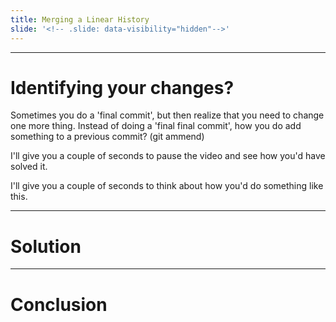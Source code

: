 ```yaml
---
title: Merging a Linear History
slide: '<!-- .slide: data-visibility="hidden"-->'
---
```


<!-- .slide: data-state="layout-title" class="bg-dark"-->

---

# Identifying your changes?

> >

Sometimes you do a 'final commit', but then realize that you need to change one more thing. Instead of doing a 'final final commit', how you do add something to a previous commit? (git ammend)

I'll give you a couple of seconds to pause the video and see how you'd have solved it.


I'll give you a couple of seconds to think about how you'd do something like this.

---
# Solution


---
# Conclusion

